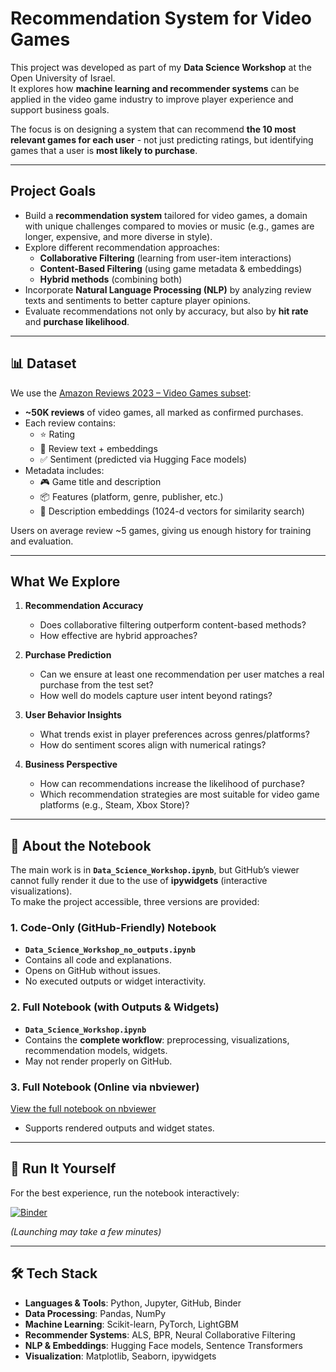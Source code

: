 # Recommendation System for Video Games  

This project was developed as part of my **Data Science Workshop** at the Open University of Israel.  
It explores how **machine learning and recommender systems** can be applied in the video game industry to improve player experience and support business goals.  

The focus is on designing a system that can recommend **the 10 most relevant games for each user** - not just predicting ratings, but identifying games that a user is **most likely to purchase**.  

---

## Project Goals  

- Build a **recommendation system** tailored for video games, a domain with unique challenges compared to movies or music (e.g., games are longer, expensive, and more diverse in style).  
- Explore different recommendation approaches:  
  - **Collaborative Filtering** (learning from user-item interactions)  
  - **Content-Based Filtering** (using game metadata & embeddings)  
  - **Hybrid methods** (combining both)  
- Incorporate **Natural Language Processing (NLP)** by analyzing review texts and sentiments to better capture player opinions.  
- Evaluate recommendations not only by accuracy, but also by **hit rate** and **purchase likelihood**.  

---

## 📊 Dataset  

We use the [Amazon Reviews 2023 – Video Games subset](https://amazon-reviews-2023.github.io/):  

- **~50K reviews** of video games, all marked as confirmed purchases.  
- Each review contains:  
  - ⭐ Rating  
  - 📝 Review text + embeddings  
  - ✅ Sentiment (predicted via Hugging Face models)  
- Metadata includes:  
  - 🎮 Game title and description  
  - 📦 Features (platform, genre, publisher, etc.)  
  - 🔗 Description embeddings (1024-d vectors for similarity search)  

Users on average review ~5 games, giving us enough history for training and evaluation.  

---

## What We Explore  

1. **Recommendation Accuracy**  
   - Does collaborative filtering outperform content-based methods?  
   - How effective are hybrid approaches?  

2. **Purchase Prediction**  
   - Can we ensure at least one recommendation per user matches a real purchase from the test set?  
   - How well do models capture user intent beyond ratings?  

3. **User Behavior Insights**  
   - What trends exist in player preferences across genres/platforms?  
   - How do sentiment scores align with numerical ratings?  

4. **Business Perspective**  
   - How can recommendations increase the likelihood of purchase?  
   - Which recommendation strategies are most suitable for video game platforms (e.g., Steam, Xbox Store)?  

---

## 📖 About the Notebook  

The main work is in **`Data_Science_Workshop.ipynb`**, but GitHub’s viewer cannot fully render it due to the use of **ipywidgets** (interactive visualizations).  
To make the project accessible, three versions are provided:  

### 1. Code-Only (GitHub-Friendly) Notebook  
- **`Data_Science_Workshop_no_outputs.ipynb`**  
- Contains all code and explanations.  
- Opens on GitHub without issues.  
- No executed outputs or widget interactivity.  

### 2. Full Notebook (with Outputs & Widgets)  
- **`Data_Science_Workshop.ipynb`**  
- Contains the **complete workflow**: preprocessing, visualizations, recommendation models, widgets.  
- May not render properly on GitHub.  

### 3. Full Notebook (Online via nbviewer)  
[View the full notebook on nbviewer](https://nbviewer.org/github/YairLutaty/Recommendation-System-For-Video-Games/blob/main/Data_Science_Workshop.ipynb)  
- Supports rendered outputs and widget states.  

---

## 🚀 Run It Yourself  

For the best experience, run the notebook interactively:  

[![Binder](https://mybinder.org/badge_logo.svg)](https://mybinder.org/v2/gh/YairLutaty/Recommendation-System-For-Video-Games/HEAD?labpath=Data_Science_Workshop.ipynb)  

*(Launching may take a few minutes)*  

---

## 🛠️ Tech Stack  

- **Languages & Tools**: Python, Jupyter, GitHub, Binder  
- **Data Processing**: Pandas, NumPy  
- **Machine Learning**: Scikit-learn, PyTorch, LightGBM  
- **Recommender Systems**: ALS, BPR, Neural Collaborative Filtering  
- **NLP & Embeddings**: Hugging Face models, Sentence Transformers  
- **Visualization**: Matplotlib, Seaborn, ipywidgets  
